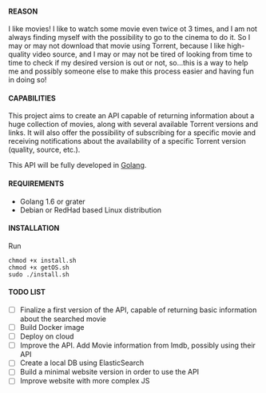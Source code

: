 #### REASON
I like movies!
I like to watch some movie even twice ot 3 times, and I am not always
finding myself with the possibility to go to the cinema to do it.
So I may or may not download that movie using Torrent, because
I like high-quality video source, and I may or may not be tired of looking
from time to time to check if my desired version is out or not, so...this is a way
to help me and possibly someone else to make this process easier and having fun in doing so!



#### CAPABILITIES
This project aims to create an API capable of returning information about a 
huge collection of movies, along with several available Torrent versions and links.
It will also offer the possibility of subscribing for a specific movie and receiving notifications
about the availability of a specific Torrent version (quality, source, etc.).

This API will be fully developed in [Golang](https://golang.org/).



#### REQUIREMENTS
- Golang 1.6 or grater
- Debian or RedHad based Linux distribution


#### INSTALLATION
Run
```
chmod +x install.sh
chmod +x getOS.sh
sudo ./install.sh
```


#### TODO LIST
- [ ] Finalize a first version of the API, capable of returning basic information
about the searched movie
- [ ] Build Docker image
- [ ] Deploy on cloud
- [ ] Improve the API. Add Movie information from Imdb, possibly using their API
- [ ] Create a local DB using ElasticSearch
- [ ] Build a minimal website version in order to use the API
- [ ] Improve website with more complex JS